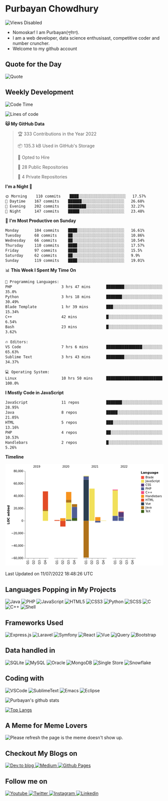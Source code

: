 # Purbayan Chowdhury

![Views Disabled](https://komarev.com/ghpvc?username=shivishbrahma&style=for-the-badge&color=green)

- Nomoskar! I am Purbayan(পূর্বায়ণ).
- I am a web developer, data science enthusisast, competitive coder and number cruncher.
- Welcome to my github account

## Quote for the Day

![Quote](https://github-readme-quotes.herokuapp.com/quote?theme=dracula)

## Weekly Development
<!--START_SECTION:waka-->
![Code Time](http://img.shields.io/badge/Code%20Time-0%20secs-blue)

![Lines of code](https://img.shields.io/badge/From%20Hello%20World%20I%27ve%20Written-211%20Thousand%20lines%20of%20code-blue)

**🐱 My GitHub Data** 

> 🏆 333 Contributions in the Year 2022
 > 
> 📦 135.3 kB Used in GitHub's Storage 
 > 
> 💼 Opted to Hire
 > 
> 📜 28 Public Repositories 
 > 
> 🔑 4 Private Repositories  
 > 
**I'm a Night 🦉** 

```text
🌞 Morning    110 commits    ████░░░░░░░░░░░░░░░░░░░░░   17.57% 
🌆 Daytime    167 commits    ██████░░░░░░░░░░░░░░░░░░░   26.68% 
🌃 Evening    202 commits    ████████░░░░░░░░░░░░░░░░░   32.27% 
🌙 Night      147 commits    █████░░░░░░░░░░░░░░░░░░░░   23.48%

```
📅 **I'm Most Productive on Sunday** 

```text
Monday       104 commits    ████░░░░░░░░░░░░░░░░░░░░░   16.61% 
Tuesday      68 commits     ██░░░░░░░░░░░░░░░░░░░░░░░   10.86% 
Wednesday    66 commits     ██░░░░░░░░░░░░░░░░░░░░░░░   10.54% 
Thursday     110 commits    ████░░░░░░░░░░░░░░░░░░░░░   17.57% 
Friday       97 commits     ████░░░░░░░░░░░░░░░░░░░░░   15.5% 
Saturday     62 commits     ██░░░░░░░░░░░░░░░░░░░░░░░   9.9% 
Sunday       119 commits    ████░░░░░░░░░░░░░░░░░░░░░   19.01%

```


📊 **This Week I Spent My Time On** 

```text
💬 Programming Languages: 
PHP                      3 hrs 47 mins       ████████░░░░░░░░░░░░░░░░░   35.0% 
Python                   3 hrs 18 mins       ███████░░░░░░░░░░░░░░░░░░   30.49% 
Blade Template           1 hr 39 mins        ███░░░░░░░░░░░░░░░░░░░░░░   15.34% 
C++                      42 mins             █░░░░░░░░░░░░░░░░░░░░░░░░   6.54% 
Bash                     23 mins             █░░░░░░░░░░░░░░░░░░░░░░░░   3.62%

🔥 Editors: 
VS Code                  7 hrs 6 mins        ████████████████░░░░░░░░░   65.63% 
Sublime Text             3 hrs 43 mins       ████████░░░░░░░░░░░░░░░░░   34.37%

💻 Operating System: 
Linux                    10 hrs 50 mins      █████████████████████████   100.0%

```

**I Mostly Code in JavaScript** 

```text
JavaScript               11 repos            ███████░░░░░░░░░░░░░░░░░░   28.95% 
Java                     8 repos             █████░░░░░░░░░░░░░░░░░░░░   21.05% 
HTML                     5 repos             ███░░░░░░░░░░░░░░░░░░░░░░   13.16% 
PHP                      4 repos             ██░░░░░░░░░░░░░░░░░░░░░░░   10.53% 
Handlebars               2 repos             █░░░░░░░░░░░░░░░░░░░░░░░░   5.26%

```


**Timeline**

![Chart not found](https://raw.githubusercontent.com/shivishbrahma/shivishbrahma/master/charts/bar_graph.png) 


 Last Updated on 11/07/2022 18:48:26 UTC
<!--END_SECTION:waka-->

## Languages Popping in My Projects

![Java](https://img.shields.io/badge/Java-ED8B00?style=for-the-badge&logo=java&logoColor=white)
![PHP](https://img.shields.io/badge/php-%23777BB4.svg?style=for-the-badge&logo=php&logoColor=white)
![JavaScript](https://img.shields.io/badge/JavaScript-F7DF1E?style=for-the-badge&logo=javascript&logoColor=black)
![HTML5](https://img.shields.io/badge/html5-%23E34F26.svg?style=for-the-badge&logo=html5&logoColor=white)
![CSS3](https://img.shields.io/badge/css3-%231572B6.svg?style=for-the-badge&logo=css3&logoColor=white)
![Python](https://img.shields.io/badge/Python-3776AB?style=for-the-badge&logo=python&logoColor=white)
![SCSS](https://img.shields.io/badge/SCSS-hotpink.svg?style=for-the-badge&logo=SASS&logoColor=white)
![C](https://img.shields.io/badge/c-%2300599C.svg?style=for-the-badge&logo=c&logoColor=white)
![C++](https://img.shields.io/badge/C%2B%2B-00599C?style=for-the-badge&logo=c%2B%2B&logoColor=white)
![Shell](https://img.shields.io/badge/shell-%23121011.svg?style=for-the-badge&logo=gnu-bash&logoColor=white)

## Frameworks Used

![Express.js](https://img.shields.io/badge/express.js-%23404d59.svg?style=for-the-badge&logo=express&logoColor=%2361DAFB)
![Laravel](https://img.shields.io/badge/laravel-%23FF2D20.svg?style=for-the-badge&logo=laravel&logoColor=white)
![Symfony](https://img.shields.io/badge/symfony-%23000000.svg?style=for-the-badge&logo=symfony&logoColor=white)
![React](https://img.shields.io/badge/react%20-%2320232a.svg?&style=for-the-badge&logo=react&logoColor=%2361DAFB)
![Vue](https://img.shields.io/badge/vuejs%20-%2335495e.svg?&style=for-the-badge&logo=vue.js&logoColor=%234FC08D)
![jQuery](https://img.shields.io/badge/jquery%20-%230769AD.svg?&style=for-the-badge&logo=jquery&logoColor=white)
![Bootstrap](https://img.shields.io/badge/bootstrap%20-%23563D7C.svg?&style=for-the-badge&logo=bootstrap&logoColor=white)

## Data handled in

![SQLite](https://img.shields.io/badge/sqlite-%2307405e.svg?style=for-the-badge&logo=sqlite&logoColor=white)
![MySQL](https://img.shields.io/badge/mysql-%2300f.svg?&style=for-the-badge&logo=mysql&logoColor=white)
![Oracle](https://img.shields.io/badge/Oracle-F80000?style=for-the-badge&logo=oracle&logoColor=white)
![MongoDB](https://img.shields.io/badge/MongoDB-%234ea94b.svg?&style=for-the-badge&logo=mongodb&logoColor=white)
![Single Store](https://img.shields.io/badge/Single%20Store-AA00FF?style=for-the-badge&logo=singlestore&logoColor=white)
![Snowflake](https://img.shields.io/badge/Snowflake-29B5E8?style=for-the-badge&logo=snowflake&logoColor=white)

## Coding with

![VSCode](https://img.shields.io/badge/VSCode-007ACC?logo=visual-studio-code&logoColor=white&style=for-the-badge)
![SublimeText](https://img.shields.io/badge/SublimeText-FF9800?logo=sublime-text&logoColor=white&style=for-the-badge)
![Emacs](https://img.shields.io/badge/Emacs-%237F5AB6.svg?&style=for-the-badge&logo=gnu-emacs&logoColor=white)
![Eclipse](https://img.shields.io/badge/Eclipse-2C2255?logo=eclipse-ide&logoColor=white&style=for-the-badge)

![Purbayan's github stats](https://github-readme-stats.vercel.app/api?username=shivishbrahma&theme=dracula&count_private=true)

[![Top Langs](https://github-readme-stats.vercel.app/api/top-langs/?username=shivishbrahma&theme=dracula&layout=compact)](https://github.com/shivishbrahma/github-readme-stats)

## A Meme for Meme Lovers

<img src='https://random-memer.herokuapp.com/' title="Meme" alt="Please refresh the page is the meme doesn't show up.">

## Checkout My Blogs on

<a href="https://dev.to/shivishbrahma" target="_blank">
    <img alt="Dev.to blog" src="https://img.shields.io/badge/dev.to-0A0A0A?style=for-the-badge&logo=dev.to&logoColor=white"/>
</a>
<a href="https://shivishbrahma.medium.com/" target="_blank">
    <img alt="Medium" src="https://img.shields.io/badge/Medium-12100E?style=for-the-badge&logo=medium&logoColor=white"/>
</a>
<a href="https://shivishbrahma.github.io/publog/" target="_blank">
    <img alt="Github Pages" src="https://img.shields.io/badge/github%20pages-%23121011.svg?style=for-the-badge&logo=github&logoColor=white"/>
</a>

## Follow me on

<a href="https://www.youtube.com/channel/UCUWzbLmu0rtklGv6rqWeb3Q" target="_blank">
  <img
    alt="Youtube"
    src="https://img.shields.io/badge/youtube-FF0000?logo=youtube&logoColor=white&style=for-the-badge"
  />
</a>
<a href="https://twitter.com/shivishbrahma" target="_blank">
  <img
    alt="Twitter"
    src="https://img.shields.io/badge/Twitter-1DA1F2?logo=twitter&logoColor=white&style=for-the-badge"
  />
</a>
<a href="https://www.instagram.com/shivishbrahma/" target="_blank">
  <img
    alt="Instagram"
    src="https://img.shields.io/badge/Instagram-E4405F?logo=instagram&logoColor=white&style=for-the-badge"
  />
</a>
<a href="https://www.linkedin.com/in/shivishbrahma/" target="_blank">
  <img
    alt="Linkedin"
    src="https://img.shields.io/badge/linkedin-0077B5?logo=linkedin&logoColor=white&style=for-the-badge"
  />
</a>
